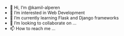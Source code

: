 - 👋 Hi, I’m @kamil-alperen
- 👀 I’m interested in Web Development
- 🌱 I’m currently learning Flask and Django frameworks
- 💞️ I’m looking to collaborate on ...
- 📫 How to reach me ...

<!---
kamil-alperen/kamil-alperen is a ✨ special ✨ repository because its `README.md` (this file) appears on your GitHub profile.
You can click the Preview link to take a look at your changes.
--->

